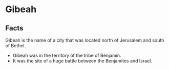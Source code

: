 # Gibeah

## Facts

Gibeah is the name of a city that was located north of Jerusalem and south of Bethel.

* Gibeah was in the territory of the tribe of Benjamin.
* It was the site of a huge battle between the Benjamites and Israel.